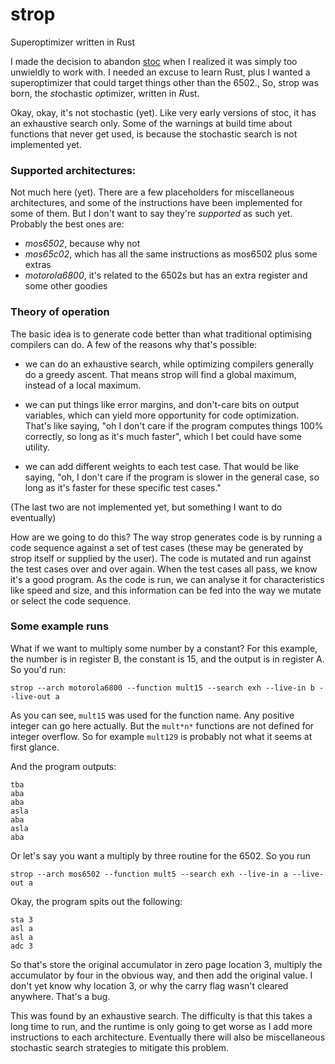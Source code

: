 # strop
Superoptimizer written in Rust

I made the decision to abandon [stoc](https://github.com/omarandlorraine/stoc)
when I realized it was simply too unwieldly to work with. I needed an excuse to
learn Rust, plus I wanted a superoptimizer that could target things other than
the 6502., So, strop was born, the *st*ochastic *op*timizer, written in *R*ust.

Okay, okay, it's not stochastic (yet). Like very early versions of stoc, it has
an exhaustive search only. Some of the warnings at build time about functions
that never get used, is because the stochastic search is not implemented yet.

### Supported architectures:
Not much here (yet). There are a few placeholders for miscellaneous
architectures, and some of the instructions have been implemented for some of
them. But I don't want to say they're *supported* as such yet. Probably the
best ones are:

- *mos6502*, because why not
- *mos65c02*, which has all the same instructions as mos6502 plus some extras
- *motorola6800*, it's related to the 6502s but has an extra register and some
  other goodies

### Theory of operation
The basic idea is to generate code better than what traditional optimising
compilers can do. A few of the reasons why that's possible:

- we can do an exhaustive search, while optimizing compilers generally do a
  greedy ascent. That means strop will find a global maximum, instead of a
  local maximum.

- we can put things like error margins, and don't-care bits on output
  variables, which can yield more opportunity for code optimization. That's
  like saying, "oh I don't care if the program computes things 100% correctly,
  so long as it's much faster", which I bet could have some utility.

- we can add different weights to each test case. That would be like saying,
  "oh, I don't care if the program is slower in the general case, so long as
  it's faster for these specific test cases."

(The last two are not implemented yet, but something I want to do eventually)

How are we going to do this? The way strop generates code is by running a code
sequence against a set of test cases (these may be generated by strop itself or
supplied by the user). The code is mutated and run against the test cases over
and over again. When the test cases all pass, we know it's a good program. As
the code is run, we can analyse it for characteristics like speed and size, and
this information can be fed into the way we mutate or select the code sequence.

### Some example runs

What if we want to multiply some number by a constant? For this example, the
number is in register B, the constant is 15, and the output is in register A.
So you'd run:

    strop --arch motorola6800 --function mult15 --search exh --live-in b --live-out a

As you can see, `mult15` was used for the function name. Any positive integer
can go here actually. But the `mult*n*` functions are not defined for integer
overflow. So for example `mult129` is probably not what it seems at first
glance.

And the program outputs:

	tba
	aba
	aba
	asla
	aba
	asla
	aba

Or let's say you want a multiply by three routine for the 6502. So you run

    strop --arch mos6502 --function mult5 --search exh --live-in a --live-out a

Okay, the program spits out the following:

	sta 3
	asl a
	asl a
	adc 3

So that's store the original accumulator in zero page location 3, multiply the
accumulator by four in the obvious way, and then add the original value. I
don't yet know why location 3, or why the carry flag wasn't cleared anywhere.
That's a bug.

This was found by an exhaustive search. The difficulty is that this takes a
long time to run, and the runtime is only going to get worse as I add more
instructions to each architecture. Eventually there will also be miscellaneous
stochastic search strategies to mitigate this problem.
